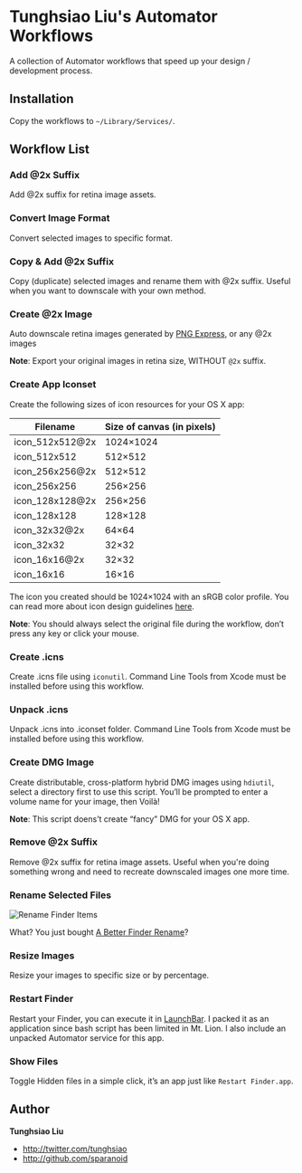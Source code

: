 # Tunghsiao Liu's Automator Workflows
A collection of Automator workflows that speed up your design / development process.


## Installation

Copy the workflows to `~/Library/Services/`.

## Workflow List

### Add @2x Suffix
Add @2x suffix for retina image assets.

### Convert Image Format
Convert selected images to specific format.

### Copy & Add @2x Suffix
Copy (duplicate) selected images and rename them with @2x suffix. Useful when you want to downscale with your own method.

### Create @2x Image
Auto downscale retina images generated by [PNG Express](http://www.pngexpress.com/), or any @2x images

**Note**: Export your original images in retina size, WITHOUT `@2x` suffix.

### Create App Iconset
Create the following sizes of icon resources for your OS X app:

Filename | Size of canvas (in pixels)
--- | ---
icon_512x512@2x | 1024×1024
icon_512x512    | 512×512
icon_256x256@2x | 512×512
icon_256x256    | 256×256
icon_128x128@2x | 256×256
icon_128x128    | 128×128
icon_32x32@2x   | 64×64
icon_32x32      | 32×32
icon_16x16@2x   | 32×32
icon_16x16      | 16×16

The icon you created should be 1024×1024 with an sRGB color profile. You can read more about icon design guidelines [here](http://developer.apple.com/library/mac/documentation/userexperience/conceptual/applehiguidelines/IconsImages/IconsImages.html).

**Note**: You should always select the original file during the workflow, don’t press any key or click your mouse.

### Create .icns
Create .icns file using `iconutil`. Command Line Tools from Xcode must be installed before using this workflow.

### Unpack .icns
Unpack .icns into .iconset folder. Command Line Tools from Xcode must be installed before using this workflow.

### Create DMG Image
Create distributable, cross-platform hybrid DMG images using `hdiutil`, select a directory first to use this script. You’ll be prompted to enter a volume name for your image, then Voilà!

**Note**: This script doens’t create “fancy” DMG for your OS X app.

### Remove @2x Suffix
Remove @2x suffix for retina image assets. Useful when you're doing something wrong and need to recreate downscaled images one more time.

### Rename Selected Files

![Rename Finder Items](https://raw.github.com/sparanoid/screenshots/automator-workflows/01-rename-finder-items.png)

What? You just bought [A Better Finder Rename](http://www.publicspace.net/ABetterFinderRename/)?

### Resize Images
Resize your images to specific size or by percentage.

### Restart Finder
Restart your Finder, you can execute it in [LaunchBar](www.obdev.at/launchbar/). I packed it as an application since bash script has been limited in Mt. Lion. I also include an unpacked Automator service for this app.

### Show Files
Toggle Hidden files in a simple click, it’s an app just like `Restart Finder.app`.

## Author

**Tunghsiao Liu**

+ http://twitter.com/tunghsiao
+ http://github.com/sparanoid
